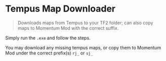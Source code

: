 # Tempus Map Downloader
> Downloads maps from Tempus to your TF2 folder; can also copy maps to Momentum Mod with the correct suffix.

Simply run the `.exe` and follow the steps.

You may download any missing tempus maps, or copy them to Momentum Mod under the correct prefix(s) `rj_` or `sj_`
